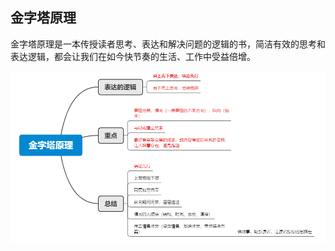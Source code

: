 ## 金字塔原理
金字塔原理是一本传授读者思考、表达和解决问题的逻辑的书，简洁有效的思考和表达逻辑，都会让我们在如今快节奏的生活、工作中受益倍增。

![img.png](images/img.png)